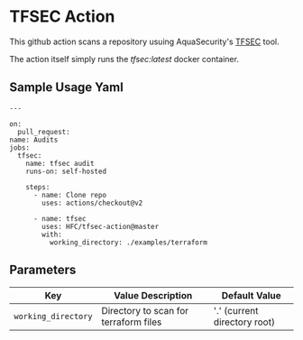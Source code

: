 # TFSEC Action

This github action scans a repository usuing AquaSecurity's [TFSEC](https://github.com/aquasecurity/tfsec) tool.

The action itself simply runs the *tfsec:latest* docker container.

## Sample Usage Yaml


```
---

on:
  pull_request:
name: Audits
jobs: 
  tfsec:
    name: tfsec audit
    runs-on: self-hosted

    steps:
      - name: Clone repo
        uses: actions/checkout@v2

      - name: tfsec
        uses: HFC/tfsec-action@master
        with:
          working_directory: ./examples/terraform

```

## Parameters

| Key  | Value Description | Default Value |
| ---- | ----------------- | ------------- |
| `working_directory` | Directory to scan for terraform files | '.' (current directory root) |